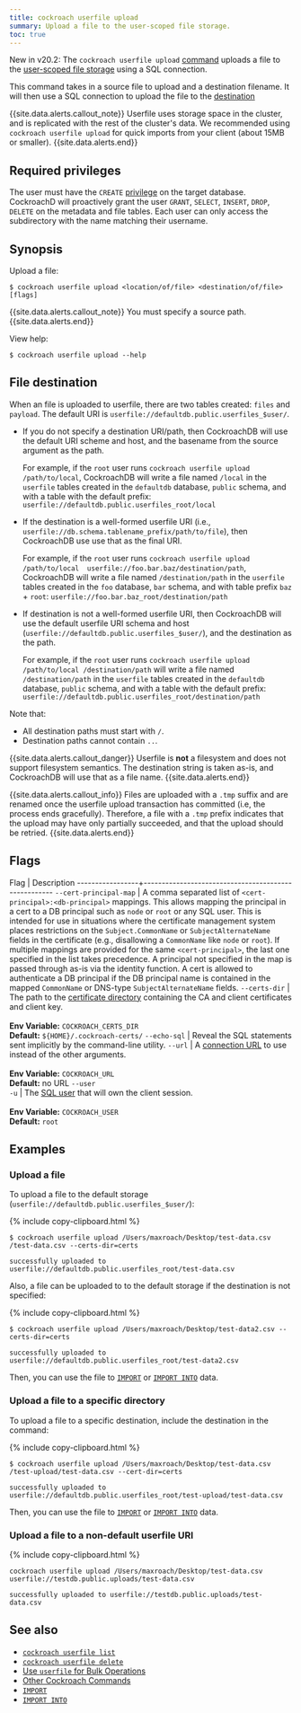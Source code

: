 ```yaml
---
title: cockroach userfile upload
summary: Upload a file to the user-scoped file storage.
toc: true
---
```


<span class="version-tag">New in v20.2:</span> The `cockroach userfile upload` [command](cockroach-commands.html) uploads a file to the [user-scoped file storage](use-user-scoped-storage-for-bulk-operations.html) using a SQL connection.

This command takes in a source file to upload and a destination filename. It will then use a SQL connection to upload the file to the [destination](#file-destination)

{{site.data.alerts.callout_note}}
Userfile uses storage space in the cluster, and is replicated with the rest of the cluster's data. We recommended using `cockroach userfile upload` for quick imports from your client (about 15MB or smaller).
{{site.data.alerts.end}}

## Required privileges

The user must have the `CREATE` [privilege](authorization.html#assign-privileges) on the target database. CockroachD will proactively grant the user `GRANT`, `SELECT`, `INSERT`, `DROP`, `DELETE` on the metadata and file tables. Each user can only access the subdirectory with the name matching their username.

## Synopsis

Upload a file:

~~~ shell
$ cockroach userfile upload <location/of/file> <destination/of/file> [flags]
~~~

{{site.data.alerts.callout_note}}
You must specify a source path.
{{site.data.alerts.end}}

View help:

~~~ shell
$ cockroach userfile upload --help
~~~

## File destination

When an file is uploaded to userfile, there are two tables created: `files` and `payload`. The default URI is `userfile://defaultdb.public.userfiles_$user/`.

- If you do not specify a destination URI/path, then CockroachDB will use the default URI scheme and host, and the basename from the source argument as the path.

    For example, if the `root` user runs `cockroach userfile upload /path/to/local`, CockroachDB will write a file named `/local` in the `userfile` tables created in the `defaultdb` database, `public` schema, and with a table with the default prefix: `userfile://defaultdb.public.userfiles_root/local`

- If the destination is a well-formed userfile URI (i.e., `userfile://db.schema.tablename_prefix/path/to/file`), then CockroachDB use use that as the final URI.

    For example, if the `root` user runs `cockroach userfile upload /path/to/local  userfile://foo.bar.baz/destination/path`, CockroachDB will write a file named `/destination/path` in the `userfile` tables created in the `foo` database, `bar` schema, and with table prefix `baz` + `root`: `userfile://foo.bar.baz_root/destination/path`

- If destination is not a well-formed userfile URI, then CockroachDB will use the default userfile URI schema and host (`userfile://defaultdb.public.userfiles_$user/`), and the destination as the path.

    For example, if the `root` user runs `cockroach userfile upload /path/to/local /destination/path` will write a file named `/destination/path` in the `userfile` tables created in the `defaultdb` database, `public` schema, and with a table with the default prefix: `userfile://defaultdb.public.userfiles_root/destination/path`

Note that:

- All destination paths must start with `/`.
- Destination paths cannot contain `..`.

{{site.data.alerts.callout_danger}}
Userfile is **not** a filesystem and does not support filesystem semantics. The destination string is taken as-is, and CockroachDB will use that as a file name.
{{site.data.alerts.end}}

{{site.data.alerts.callout_info}}
Files are uploaded with a `.tmp` suffix and are renamed once the userfile upload transaction has committed (i.e, the process ends gracefully). Therefore, a file with a `.tmp` prefix indicates that the upload may have only partially succeeded, and that the upload should be retried.
{{site.data.alerts.end}}

## Flags

 Flag            | Description
-----------------+-----------------------------------------------------
`--cert-principal-map` | A comma separated list of `<cert-principal>:<db-principal>` mappings. This allows mapping the principal in a cert to a DB principal such as `node` or `root` or any SQL user. This is intended for use in situations where the certificate management system places restrictions on the `Subject.CommonName` or `SubjectAlternateName` fields in the certificate (e.g., disallowing a `CommonName` like `node` or `root`). If multiple mappings are provided for the same `<cert-principal>`, the last one specified in the list takes precedence. A principal not specified in the map is passed through as-is via the identity function. A cert is allowed to authenticate a DB principal if the DB principal name is contained in the mapped `CommonName` or DNS-type `SubjectAlternateName` fields.
`--certs-dir`    | The path to the [certificate directory](cockroach-cert.html) containing the CA and client certificates and client key.<br><br>**Env Variable:** `COCKROACH_CERTS_DIR`<br>**Default:** `${HOME}/.cockroach-certs/`
`--echo-sql`     | Reveal the SQL statements sent implicitly by the command-line utility.
`--url`          | A [connection URL](connection-parameters.html#connect-using-a-url) to use instead of the other arguments.<br><br>**Env Variable:** `COCKROACH_URL`<br>**Default:** no URL
`--user`<br>`-u` | The [SQL user](create-user.html) that will own the client session.<br><br>**Env Variable:** `COCKROACH_USER`<br>**Default:** `root`

## Examples

### Upload a file

To upload a file to the default storage (`userfile://defaultdb.public.userfiles_$user/`):

{% include copy-clipboard.html %}
~~~ shell
$ cockroach userfile upload /Users/maxroach/Desktop/test-data.csv /test-data.csv --certs-dir=certs
~~~

~~~
successfully uploaded to userfile://defaultdb.public.userfiles_root/test-data.csv
~~~

Also, a file can be uploaded to to the default storage if the destination is not specified:

{% include copy-clipboard.html %}
~~~ shell
$ cockroach userfile upload /Users/maxroach/Desktop/test-data2.csv --certs-dir=certs
~~~

~~~
successfully uploaded to userfile://defaultdb.public.userfiles_root/test-data2.csv
~~~

Then, you can use the file to [`IMPORT`](import.html) or [`IMPORT INTO`](import-into.html) data.

### Upload a file to a specific directory

To upload a file to a specific destination, include the destination in the command:

{% include copy-clipboard.html %}
~~~ shell
$ cockroach userfile upload /Users/maxroach/Desktop/test-data.csv /test-upload/test-data.csv --cert-dir=certs
~~~

~~~
successfully uploaded to userfile://defaultdb.public.userfiles_root/test-upload/test-data.csv
~~~

Then, you can use the file to [`IMPORT`](import.html) or [`IMPORT INTO`](import-into.html) data.

### Upload a file to a non-default userfile URI

{% include copy-clipboard.html %}
~~~ shell
cockroach userfile upload /Users/maxroach/Desktop/test-data.csv userfile://testdb.public.uploads/test-data.csv
~~~

~~~
successfully uploaded to userfile://testdb.public.uploads/test-data.csv
~~~

## See also

- [`cockroach userfile list`](cockroach-userfile-list.html)
- [`cockroach userfile delete`](cockroach-userfile-delete.html)
- [Use `userfile` for Bulk Operations](use-user-scoped-storage-for-bulk-operations.html)
- [Other Cockroach Commands](cockroach-commands.html)
- [`IMPORT`](import.html)
- [`IMPORT INTO`](import-into.html)
